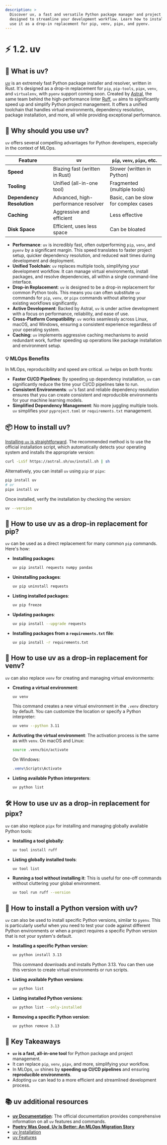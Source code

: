 ```yaml
---
description: >
  Discover uv, a fast and versatile Python package manager and project manager
  designed to streamline your development workflow. Learn how to install it and
  use it as a drop-in replacement for pip, venv, pipx, and pyenv.
---
```


# ⚡️ 1.2. uv

## 🤔 What is uv?

[uv](https://docs.astral.sh/uv/) is an extremely fast Python package installer
and resolver, written in Rust. It's designed as a drop-in replacement for `pip`,
`pip-tools`, `pipx`, `venv`, and `virtualenv`, with `pyenv` support coming soon.
Created by [Astral](https://astral.sh/), the same team behind the
high-performance linter [Ruff](https://docs.astral.sh/ruff/), `uv` aims to
significantly speed up and simplify Python project management. It offers a
unified toolchain that handles virtual environments, dependency resolution,
package installation, and more, all while providing exceptional performance.

## 🚀 Why should you use uv?

`uv` offers several compelling advantages for Python developers, especially in
the context of MLOps.

| Feature                 | `uv`                                | `pip`, `venv`, `pipx`, etc.          |
| ----------------------- | ----------------------------------- | ------------------------------------ |
| **Speed**               | Blazing fast (written in Rust)      | Slower (written in Python)           |
| **Tooling**             | Unified (all-in-one tool)           | Fragmented (multiple tools)          |
| **Dependency Resolution** | Advanced, high-performance resolver | Basic, can be slow for complex cases |
| **Caching**             | Aggressive and efficient            | Less effective                       |
| **Disk Space**          | Efficient, uses less space          | Can be bloated                       |

- **Performance**: `uv` is incredibly fast, often outperforming `pip`, `venv`,
  and `pyenv` by a significant margin. This speed translates to faster project
  setup, quicker dependency resolution, and reduced wait times during
  development and deployment.
- **Unified Toolchain**: `uv` replaces multiple tools, simplifying your
  development workflow. It can manage virtual environments, install packages, and
  resolve dependencies, all within a single command-line interface.
- **Drop-in Replacement**: `uv` is designed to be a drop-in replacement for
  common Python tools. This means you can often substitute `uv` commands for
  `pip`, `venv`, or `pipx` commands without altering your existing workflows
  significantly.
- **Active Development**: Backed by Astral, `uv` is under active development
  with a focus on performance, reliability, and ease of use.
- **Cross-Platform Compatibility**: `uv` works seamlessly across Linux, macOS,
  and Windows, ensuring a consistent experience regardless of your operating
  system.
- **Caching**: `uv` implements aggressive caching mechanisms to avoid redundant
  work, further speeding up operations like package installation and environment
  setup.

### 💡 MLOps Benefits

In MLOps, reproducibility and speed are critical. `uv` helps on both fronts:

- **Faster CI/CD Pipelines**: By speeding up dependency installation, `uv` can
  significantly reduce the time your CI/CD pipelines take to run.
- **Consistent Environments**: `uv`'s fast and reliable dependency resolution
  ensures that you can create consistent and reproducible environments for your
  machine learning models.
- **Simplified Dependency Management**: No more juggling multiple tools. `uv`
  simplifies your `pyproject.toml` or `requirements.txt` management.

## 📦 How to install uv?

[Installing `uv` is straightforward](https://docs.astral.sh/uv/getting-started/installation/).
The recommended method is to use the official installation script, which
automatically detects your operating system and installs the appropriate
version:

```bash
curl -LsSf https://astral.sh/uv/install.sh | sh
```

Alternatively, you can install `uv` using `pip` or `pipx`:

```bash
pip install uv
# or
pipx install uv
```

Once installed, verify the installation by checking the version:

```bash
uv --version
```

## 🥧 How to use uv as a drop-in replacement for pip?

`uv` can be used as a direct replacement for many common `pip` commands. Here's
how:

- **Installing packages**:

  ```bash
  uv pip install requests numpy pandas
  ```

- **Uninstalling packages**:

  ```bash
  uv pip uninstall requests
  ```

- **Listing installed packages**:

  ```bash
  uv pip freeze
  ```

- **Updating packages**:

  ```bash
  uv pip install --upgrade requests
  ```

- **Installing packages from a `requirements.txt` file**:

  ```bash
  uv pip install -r requirements.txt
  ```

## 🌳 How to use uv as a drop-in replacement for venv?

`uv` can also replace `venv` for creating and managing virtual environments:

- **Creating a virtual environment**:

  ```bash
  uv venv
  ```

  This command creates a new virtual environment in the `.venv` directory by
  default. You can customize the location or specify a Python interpreter:

  ```bash
  uv venv --python 3.11
  ```

- **Activating the virtual environment**:
  The activation process is the same as with `venv`. On macOS and Linux:

  ```bash
  source .venv/bin/activate
  ```

  On Windows:

  ```powershell
  .venv\Scripts\Activate
  ```

- **Listing available Python interpreters**:

  ```bash
  uv python list
  ```

## 🛠️ How to use uv as a drop-in replacement for pipx?

`uv` can also replace `pipx` for installing and managing globally available
Python tools:

- **Installing a tool globally**:

  ```bash
  uv tool install ruff
  ```

- **Listing globally installed tools**:

  ```bash
  uv tool list
  ```

- **Running a tool without installing it**:
  This is useful for one-off commands without cluttering your global
  environment.

  ```bash
  uv tool run ruff --version
  ```

## 🐍 How to install a Python version with uv?

`uv` can also be used to install specific Python versions, similar to `pyenv`.
This is particularly useful when you need to test your code against different
Python environments or when a project requires a specific Python version that is
not your system's default.

- **Installing a specific Python version**:

  ```bash
  uv python install 3.13
  ```

  This command downloads and installs Python 3.13. You can then use this version
  to create virtual environments or run scripts.
- **Listing available Python versions**:

  ```bash
  uv python list
  ```

- **Listing installed Python versions**:

  ```bash
  uv python list --only-installed
  ```

- **Removing a specific Python version**:

  ```bash
  uv python remove 3.13
  ```

## 🎯 Key Takeaways

- **`uv` is a fast, all-in-one tool** for Python package and project management.
- It can replace `pip`, `venv`, `pipx`, and more, simplifying your workflow.
- In MLOps, `uv` shines by **speeding up CI/CD pipelines** and ensuring
  **reproducible environments**.
- Adopting `uv` can lead to a more efficient and streamlined development process.

## 📚 uv additional resources

- **[uv Documentation](https://docs.astral.sh/uv/)**: The official documentation
  provides comprehensive information on all `uv` features and commands.
- **[Poetry Was Good, Uv Is Better: An MLOps Migration Story](https://medium.com/@fmind/poetry-was-good-uv-is-better-an-mlops-migration-story-f52bf0c6c703)**
- [uv Installation](https://docs.astral.sh/uv/getting-started/installation/)
- [uv Features](https://docs.astral.sh/uv/getting-started/features/)
